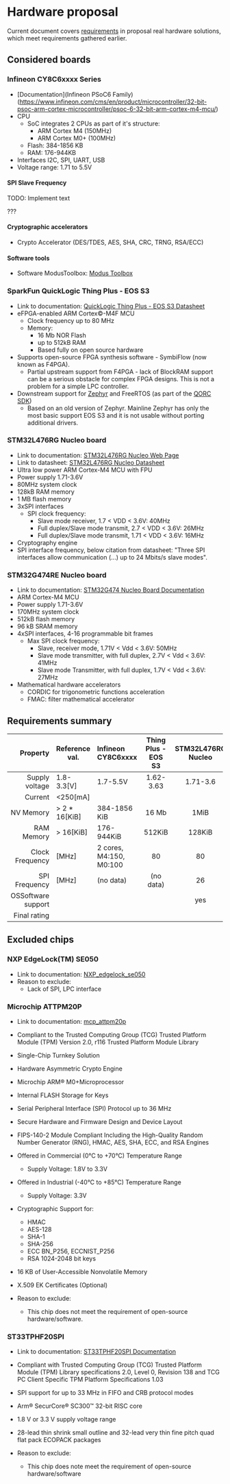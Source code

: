# Hardware proposal

Current document covers [requirements](requirements.md) in proposal real hardware
solutions, which meet requirements gathered earlier.

## Considered boards

### Infineon CY8C6xxxx Series

* [Documentation](Infineon PSoC6 Family)(https://www.infineon.com/cms/en/product/microcontroller/32-bit-psoc-arm-cortex-microcontroller/psoc-6-32-bit-arm-cortex-m4-mcu/)
* CPU
  * SoC integrates 2 CPUs as part of it's structure:
    * ARM Cortex M4 (150MHz) 
    * ARM Cortex M0+ (100MHz)
  * Flash: 384-1856 KB
  * RAM: 176-944KB
* Interfaces I2C, SPI, UART, USB
* Voltage range: 1.71 to 5.5V

#### SPI Slave Frequency

TODO: Implement text

???

#### Cryptographic accelerators

* Crypto Accelerator (DES/TDES, AES, SHA, CRC, TRNG, RSA/ECC)

#### Software tools

* Software ModusToolbox: [Modus Toolbox](https://www.infineon.com/cms/en/design-support/tools/sdk/modustoolbox-software/)

### SparkFun QuickLogic Thing Plus - EOS S3

* Link to documentation: [QuickLogic Thing Plus - EOS S3 Datasheet](https://www.sparkfun.com/products/17273)
* eFPGA-enabled ARM Cortex©-M4F MCU
  * Clock frequency up to 80 MHz
  * Memory:
    * 16 Mb NOR Flash
    * up to 512kB RAM
    * Based fully on open source hardware
* Supports open-source FPGA synthesis software - SymbiFlow (now known as F4PGA).
  * Partial upstream support from F4PGA - lack of BlockRAM support can be a
    serious obstacle for complex FPGA designs. This is not a problem for a
    simple LPC controller.
* Downstream support for [Zephyr](https://github.com/QuickLogic-Corp/zephyr/tree/eos-s3-support)
  and FreeRTOS (as part of the [QORC SDK](https://github.com/QuickLogic-Corp/qorc-sdk))
  * Based on an old version of Zephyr. Mainline Zephyr has only the most basic
    support EOS S3 and it is not usable without porting additional drivers.

### STM32L476RG Nucleo board

* Link to documentation: [STM32L476RG Nucleo Web Page](https://www.st.com/en/evaluation-tools/nucleo-l476rg.html)
* Link to datasheet: [STM32L476RG Nucleo Datasheet](https://www.st.com/resource/en/datasheet/stm32l476rg.pdf)
* Ultra low power ARM Cortex-M4 MCU with FPU
* Power supply 1.71-3.6V
* 80MHz system clock
* 128kB RAM memory
* 1 MB flash memory
* 3xSPI interfaces
  * SPI clock frequency:
    * Slave mode receiver, 1.7 < VDD < 3.6V: 40MHz
    * Full duplex/Slave mode transmit, 2.7 < VDD < 3.6V: 26MHz
    * Full duplex/Slave mode transmit, 1.71 < VDD < 3.6V: 16MHz
* Cryptography engine
* SPI interface frequency, below citation from datasheet:
"Three SPI interfaces allow communication (...) up to 24 Mbits/s
slave modes".

### STM32G474RE Nucleo board

* Link to documentation: [STM32G474 Nucleo Board Documentation](https://www.st.com/en/evaluation-tools/nucleo-g474re.html)
* ARM Cortex-M4 MCU
* Power supply 1.71-3.6V
* 170MHz system clock
* 512kB flash memory
* 96 kB SRAM memory
* 4xSPI interfaces, 4-16 programmable bit frames
  * Max SPI clock frequency:
    * Slave, receiver mode,  1.71V < Vdd < 3.6V: 50MHz
    * Slave mode transmitter, with full duplex, 2.7V < Vdd < 3.6V: 41MHz
    * Slave mode Transmitter, with full duplex, 1.7V < Vdd < 3.6V: 27MHz
* Mathematical hardware accelerators
  * CORDIC for trigonometric functions acceleration
  * FMAC: filter mathematical accelerator

## Requirements summary

|Property			|Reference val.	|Infineon CY8C6xxxx		|Thing Plus - EOS S3	|STM32L476RG Nucleo	|STM32G474RE Nucleo	|
|------------------------------:|---------------|:------------------------------|:---------------------:|:---------------------:|:---------------------:|
|Supply voltage			|1.8-3.3[V]	|1.7-5.5V			|1.62-3.63		|1.71-3.6		|1.71-3.6		|
|Current  			|<250[mA]	|				|			|			|			|
|NV Memory 			|> 2 * 16[KiB]	|384-1856 KiB			|16 Mb			|1MiB			|512KiB			|
|RAM Memory 			|> 16[KiB]	|176-944KiB			|512KiB			|128KiB			|96KiB			|
|Clock Frequency 		|[MHz]		|2 cores, M4:150, M0:100	|80			|80			|170			|
|SPI Frequency 			|[MHz]		|(no data)			|(no data)		|26			|41			|
|OSSoftware support		|		|				|			|yes			|yes			|
|Final rating			|		|				|			|			|			|

## Excluded chips

### NXP EdgeLock(TM) SE050

* Link to documentation: [NXP_edgelock_se050](https://www.nxp.com/docs/en/white-paper/NXP_SE050_USE_CASE07_WP.pdf)
* Reason to exclude:
  * Lack of SPI, LPC interface

### Microchip ATTPM20P

* Link to documentation: [mcp_attpm20p](https://ww1.microchip.com/downloads/en/DeviceDoc/ATTPM20P-Trusted-Platform-Module-TPM-2.0-SPI-Interface-Summary-Data-Sheet-DS40002082A.pdf)
* Compliant to the Trusted Computing Group (TCG) Trusted Platform Module (TPM)
Version 2.0, r116 Trusted Platform Module Library
* Single-Chip Turnkey Solution
* Hardware Asymmetric Crypto Engine
* Microchip ARM® M0+Microprocessor
* Internal FLASH Storage for Keys
* Serial Peripheral Interface (SPI) Protocol up to 36 MHz
* Secure Hardware and Firmware Design and Device Layout
* FIPS-140-2 Module Compliant Including the High-Quality Random Number
Generator (RNG), HMAC, AES, SHA, ECC, and RSA Engines

* Offered in Commercial (0°C to +70°C) Temperature Range
  * Supply Voltage: 1.8V to 3.3V
* Offered in Industrial (-40°C to +85°C) Temperature Range
  * Supply Voltage: 3.3V
* Cryptographic Support for:
  * HMAC
  * AES-128
  * SHA-1
  * SHA-256
  * ECC BN_P256, ECCNIST_P256
  * RSA 1024-2048 bit keys
* 16 KB of User-Accessible Nonvolatile Memory
* X.509 EK Certificates (Optional)

* Reason to exclude:
  * This chip does not meet the requirement of open-source hardware/software.

### ST33TPHF20SPI

* Link to documentation: [ST33TPHF20SPI Documentation](https://www.st.com/en/secure-mcus/st33tphf20spi.html)
* Compliant with Trusted Computing Group (TCG) Trusted Platform Module (TPM)
Library specifications 2.0, Level 0, Revision 138 and TCG PC Client Specific
TPM Platform Specifications 1.03
* SPI support for up to 33 MHz in FIFO and CRB protocol modes
* Arm® SecurCore® SC300™ 32-bit RISC core
* 1.8 V or 3.3 V supply voltage range
* 28-lead thin shrink small outline and 32-lead very thin fine pitch quad flat
pack ECOPACK packages

* Reason to exclude:
  * This chip does note meet the requirement of open-source hardware/software

